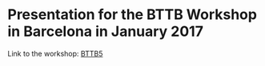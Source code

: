 # Presentation for the BTTB Workshop in Barcelona in January 2017
Link to the workshop: [BTTB5](https://indico.desy.de/conferenceDisplay.py?confId=16161) 
